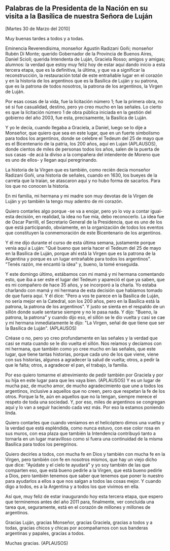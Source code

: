 Palabras de la Presidenta de la Nación en su visita a la Basílica de nuestra Señora de Luján
--------------------------------------------------------------------------------------------

[Martes 30 de Marzo del 2010]

Muy buenas tardes a todos y a todas.

Eminencia Reverendísima, monseñor Agustín Radizani Goñi; monseñor Rubén
Di Monte; querido Gobernador de la Provincia de Buenos Aires, Daniel
Scioli; querida Intendenta de Luján, Graciela Rosso; amigos y amigas;
alumnos: la verdad que estoy muy feliz hoy de estar aquí dando inicio a
esta tercera etapa, que es la definitiva, la última, y que va a
significar la reconstrucción, la restauración total de este entrañable
lugar en el corazón y en la historia de los argentinos que es la
Basílica de Luján y su patrona, que es la patrona de todos nosotros, la
patrona de los argentinos, la Virgen de Luján.

Por esas cosas de la vida, fue la licitación número 1; fue la primera
obra, no sé si fue casualidad, destino, pero yo creo mucho en las
señales. Lo cierto es que la licitación número 1 de obra pública
iniciada en la gestión del gobierno del año 2003, fue esta,
precisamente, la Basílica de Luján.

Y yo le decía, cuando llegaba a Graciela, a Daniel, luego se lo dije a
Monseñor, que quiero que sea en este lugar, que en un fuerte simbolismo
para todos los argentinos, donde se celebre el Tedeum del 25 de mayo que
es el Bicentenario de la patria, los 200 años, aquí en Lujan (APLAUSOS),
donde cientos de miles de personas todos los años, salen de la puerta de
sus casas -de acá la diviso a la compañera del intendente de Moreno que
es uno de ellos- y llegan aquí peregrinando.

La historia de la Virgen que es también, como recién decía monseñor
Radizani Goñi, una historia de señales, cuando en 1630, los bueyes de la
carreta que la traían, se atascaron aquí y no hubo forma de sacarlos.
Para los que no conocen la historia.

En mi familia, mi hermana y mi madre son muy devotas de la Virgen de
Luján y yo también la tengo muy adentro de mi corazón.

Quiero contarles algo porque -se va a enojar, pero yo lo voy a contar
igual- esta decisión, en realidad, la idea no fue mía, debo reconocerlo.
La idea fue de Oscar Parrilli, el Secretario General de la Presidencia,
que es uno de los que está participando, obviamente, en la organización
de todos los eventos que constituyen la conmemoración de este
Bicentenario de los argentinos.

Y él me dijo durante el curso de esta última semana, justamente porque
venía aquí a Luján: "Qué bueno que sería hacer el Tedeum del 25 de mayo
en la Basílica de Luján, porque ahí está la Virgen que es la patrona de
la Argentina y porque es un lugar entrañable para todos los argentinos".
"Tenés razón, me encantó la idea" y, bueno, la tomé enseguida.

Y este domingo último, estábamos con mi mamá y mi hermana comentando
esto, que iba a ser este el lugar del Tedeum y apareció el que ya saben,
que es mi compañero de hace 35 años, y se incorporó a la charla. Yo
estaba charlando con mamá y mi hermana de esta decisión que habíamos
tomado de que fuera aquí. Y él dice: "Pero a vos te parece en la
Basílica de Luján, no sería mejor en la Catedral, son los 200 años, pero
en la Basílica está la patrona, la patrona de los argentinos". Y justo
se sienta en el respaldo de un sillón donde suele sentarse siempre y no
le pasa nada. Y dijo: "Bueno, la patrona, la patrona" y cuando dijo eso,
el sillón se le dio vuelta y casi se cae y mi hermana inmediatamente le
dijo: "La Virgen, señal de que tiene que ser la Basílica de Luján".
(APLAUSOS)

Créase o no, pero yo creo profundamente en las señales y la verdad que
casi se mata cuando se le dio vuelta el sillón. Nos reíamos y decíamos
con mi hermana, que también como yo cree mucho en las señales, que este
lugar, que tiene tantas historias, porque cada uno de los que viene,
viene con sus historias, algunos a agradecer la salud de vuelta; otros,
a pedir la que le falta; otros, a agradecer el pan, el trabajo, la
familia.

Por eso quiero tomarme el atrevimiento de pedir también por Graciela y
por su hija en este lugar para que les vaya bien. (APLAUSOS) Y es un
lugar de mucha paz, de mucho amor, de mucho agradecimiento que une a
todos los argentinos, inclusive a aquellos que no creen, pero que
respetan la fe de los otros. Porque la fe, aún en aquellos que no la
tengan, siempre merece el respeto de toda una sociedad. Y, por eso,
miles de argentinos se congregan aquí y lo van a seguir haciendo cada
vez más. Por eso la estamos poniendo linda.

Quiero contarles que cuando veníamos en el helicóptero dimos una vuelta
y la verdad que está espléndida, como nunca estuvo, con ese color rosa
en sus muros, con esa plaza que también la Intendencia contribuyó tanto
a tornarla en un lugar maravilloso como si fuera una continuidad de la
misma Basílica para todos los peregrinos.

Quiero decirles a todos, con mucha fe en Dios y también con mucha fe en
la Virgen, pero también con fe en nosotros mismos, que hay un viejo
dicho que dice: "Ayúdate y el cielo te ayudará" y yo soy también de las
que comparten eso, que está bueno pedirle a la Virgen, que está bueno
pedirle a Dios, pero también tenemos que saber que tenemos que poner lo
nuestro para ayudarlos a ellos a que nos salgan a todos las cosas mejor.
Y cuando digo a todos, es a la Argentina y a todos los que vivimos en
ella.

Así que, muy feliz de estar inaugurando hoy esta tercera etapa, que
espero que terminemos antes del año 2011 para, finalmente, ver concluida
una tarea que, seguramente, está en el corazón de millones y millones de
argentinos.

Gracias Luján, gracias Monseñor, gracias Graciela, gracias a todos y a
todas, gracias chicos y chicas por acompañarnos con sus banderas
argentinas y papales, gracias a todos.

Muchas gracias. (APLAUSOS)

 
